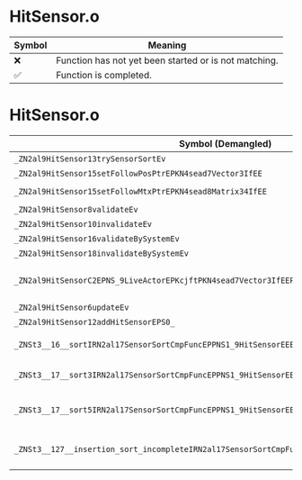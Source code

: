 # HitSensor.o
| Symbol | Meaning 
| ------------- | ------------- 
| :x: | Function has not yet been started or is not matching. 
| :white_check_mark: | Function is completed. 


# HitSensor.o
| Symbol (Demangled) | Symbol (Mangled) | Decompiled? |
| ------------- |  ------------- | ------------- |
| `_ZN2al9HitSensor13trySensorSortEv` | `al::HitSensor::trySensorSort(void)` | :white_check_mark: |
| `_ZN2al9HitSensor15setFollowPosPtrEPKN4sead7Vector3IfEE` | `al::HitSensor::setFollowPosPtr(sead::Vector3<float> const*)` | :white_check_mark: |
| `_ZN2al9HitSensor15setFollowMtxPtrEPKN4sead8Matrix34IfEE` | `al::HitSensor::setFollowMtxPtr(sead::Matrix34<float> const*)` | :white_check_mark: |
| `_ZN2al9HitSensor8validateEv` | `al::HitSensor::validate(void)` | :white_check_mark: |
| `_ZN2al9HitSensor10invalidateEv` | `al::HitSensor::invalidate(void)` | :white_check_mark: |
| `_ZN2al9HitSensor16validateBySystemEv` | `al::HitSensor::validateBySystem(void)` | :white_check_mark: |
| `_ZN2al9HitSensor18invalidateBySystemEv` | `al::HitSensor::invalidateBySystem(void)` | :white_check_mark: |
| `_ZN2al9HitSensorC2EPNS_9LiveActorEPKcjftPKN4sead7Vector3IfEEPKNS5_8Matrix34IfEERS8_` | `al::HitSensor::HitSensor(al::LiveActor *,char const*,unsigned int,float,unsigned short,sead::Vector3<float> const*,sead::Matrix34<float> const*,sead::Vector3<float> const&)` | :white_check_mark: |
| `_ZN2al9HitSensor6updateEv` | `al::HitSensor::update(void)` | :white_check_mark: |
| `_ZN2al9HitSensor12addHitSensorEPS0_` | `al::HitSensor::addHitSensor(al::HitSensor*)` | :white_check_mark: |
| `_ZNSt3__16__sortIRN2al17SensorSortCmpFuncEPPNS1_9HitSensorEEEvT0_S7_T_` | `void std::__1::__sort<al::SensorSortCmpFunc &,al::HitSensor **>(al::HitSensor **,al::HitSensor **,al::SensorSortCmpFunc &)` | :white_check_mark: |
| `_ZNSt3__17__sort3IRN2al17SensorSortCmpFuncEPPNS1_9HitSensorEEEjT0_S7_S7_T_` | `unsigned int std::__1::__sort3<al::SensorSortCmpFunc &,al::HitSensor **>(al::HitSensor **,al::HitSensor **,al::HitSensor **,al::SensorSortCmpFunc &)` | :white_check_mark: |
| `_ZNSt3__17__sort5IRN2al17SensorSortCmpFuncEPPNS1_9HitSensorEEEjT0_S7_S7_S7_S7_T_` | `unsigned int std::__1::__sort5<al::SensorSortCmpFunc &,al::HitSensor **>(al::HitSensor **,al::HitSensor **,al::HitSensor **,al::HitSensor **,al::HitSensor **,al::SensorSortCmpFunc &)` | :white_check_mark: |
| `_ZNSt3__127__insertion_sort_incompleteIRN2al17SensorSortCmpFuncEPPNS1_9HitSensorEEEbT0_S7_T_` | `bool std::__1::__insertion_sort_incomplete<al::SensorSortCmpFunc &,al::HitSensor **>(al::HitSensor **,al::HitSensor **,al::SensorSortCmpFunc &)` | :white_check_mark: |
